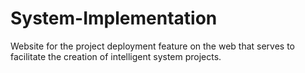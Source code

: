 # System-Implementation
Website for the project deployment feature on the web that serves to facilitate the creation of intelligent system projects.
